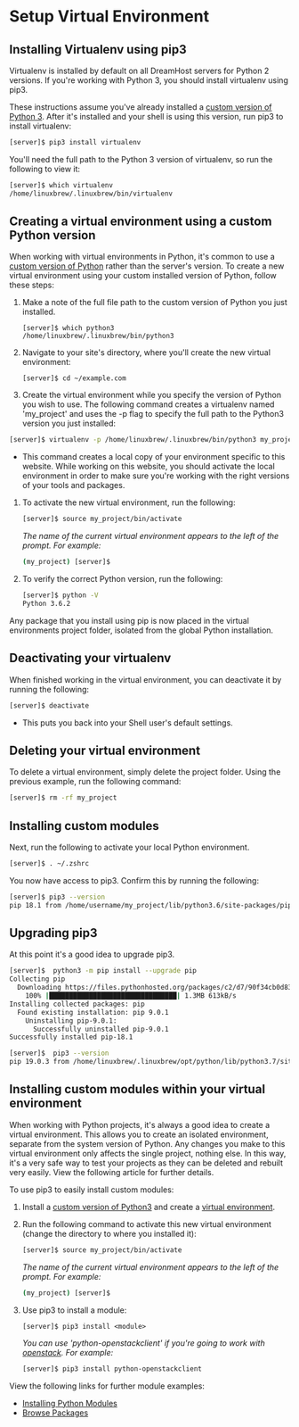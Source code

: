 # Setup Virtual Environment

## Installing Virtualenv using pip3

Virtualenv is installed by default on all DreamHost servers for Python 2 versions. If you're working with Python 3, you should install virtualenv using pip3.

These instructions assume you've already installed a [custom version of Python 3](https://help.dreamhost.com/hc/en-us/articles/115000702772-Installing-a-custom-version-of-Python-3). After it's installed and your shell is using this version, run pip3 to install virtualenv:

```bash
[server]$ pip3 install virtualenv
```

You'll need the full path to the Python 3 version of virtualenv, so run the following to view it:

```bash
[server]$ which virtualenv
/home/linuxbrew/.linuxbrew/bin/virtualenv
```

## Creating a virtual environment using a custom Python version

When working with virtual environments in Python, it's common to use a [custom version of Python](https://help.dreamhost.com/hc/en-us/articles/115000702772-Installing-a-custom-version-of-Python-3) rather than the server's version. To create a new virtual environment using your custom installed version of Python, follow these steps:

1. Make a note of the full file path to the custom version of Python you just installed. 

   ```text
   [server]$ which python3
   /home/linuxbrew/.linuxbrew/bin/python3
   ```

2. Navigate to your site's directory, where you'll create the new virtual environment:

   ```text
   [server]$ cd ~/example.com
   ```

3. Create the virtual environment while you specify the version of Python you wish to use. The following command creates a virtualenv named 'my\_project' and uses the -p flag to specify the full path to the Python3 version you just installed:

```bash
[server]$ virtualenv -p /home/linuxbrew/.linuxbrew/bin/python3 my_project
```

* This command creates a local copy of your environment specific to this website. While working on this website, you should activate the local environment in order to make sure you're working with the right versions of your tools and packages.

1. To activate the new virtual environment, run the following:

   ```bash
   [server]$ source my_project/bin/activate
   ```

   _The name of the current virtual environment appears to the left of the prompt. For example:_

   ```bash
   (my_project) [server]$ 
   ```

2. To verify the correct Python version, run the following:

   ```bash
   [server]$ python -V
   Python 3.6.2
   ```

Any package that you install using pip is now placed in the virtual environments project folder, isolated from the global Python installation.

## Deactivating your virtualenv

When finished working in the virtual environment, you can deactivate it by running the following:

```bash
[server]$ deactivate
```

* This puts you back into your Shell user's default settings.

## Deleting your virtual environment

To delete a virtual environment, simply delete the project folder. Using the previous example, run the following command:

```bash
[server]$ rm -rf my_project
```

## Installing custom modules

Next, run the following to activate your local Python environment.

```bash
[server]$ . ~/.zshrc
```

You now have access to pip3. Confirm this by running the following:

```bash
[server]$ pip3 --version
pip 18.1 from /home/username/my_project/lib/python3.6/site-packages/pip (python 3.6)
```

## Upgrading pip3

At this point it's a good idea to upgrade pip3.

```bash
[server]$  python3 -m pip install --upgrade pip
Collecting pip
  Downloading https://files.pythonhosted.org/packages/c2/d7/90f34cb0d83a6c5631cf71dfe64cc1054598c843a92b400e55675cc2ac37/pip-18.1-py2.py3-none-any.whl (1.3MB)
    100% |████████████████████████████████| 1.3MB 613kB/s
Installing collected packages: pip
  Found existing installation: pip 9.0.1
    Uninstalling pip-9.0.1:
      Successfully uninstalled pip-9.0.1
Successfully installed pip-18.1

[server]$  pip3 --version
pip 19.0.3 from /home/linuxbrew/.linuxbrew/opt/python/lib/python3.7/site-packages/pip (python 3.7)
```

## Installing custom modules within your virtual environment

When working with Python projects, it's always a good idea to create a virtual environment. This allows you to create an isolated environment, separate from the system version of Python. Any changes you make to this virtual environment only affects the single project, nothing else. In this way, it's a very safe way to test your projects as they can be deleted and rebuilt very easily. View the following article for further details.

To use pip3 to easily install custom modules:

1. Install a [custom version of Python3](https://help.dreamhost.com/hc/en-us/articles/115000702772-Installing-a-custom-version-of-Python-3) and create a [virtual environment](https://help.dreamhost.com/hc/en-us/articles/115000695551-Installing-and-using-Python-s-virtualenv-using-Python-3).
2. Run the following command to activate this new virtual environment \(change the directory to where you installed it\):

   ```bash
   [server]$ source my_project/bin/activate
   ```

   _The name of the current virtual environment appears to the left of the prompt. For example:_

   ```bash
   (my_project) [server]$ 
   ```

3. Use pip3 to install a module:

   ```text
   [server]$ pip3 install <module>
   ```

   _You can use 'python-openstackclient' if you're going to work with_ [_openstack_](https://www.openstack.org/)_. For example:_

   ```bash
   [server]$ pip3 install python-openstackclient
   ```

View the following links for further module examples:

* [Installing Python Modules](https://docs.python.org/3/installing/)
* [Browse Packages](https://pypi.python.org/)

